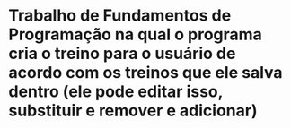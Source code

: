 # Trabalho de Fundamentos de Programação na qual o programa cria o treino para o usuário de acordo com os treinos que ele salva dentro (ele pode editar isso, substituir e remover e adicionar)
